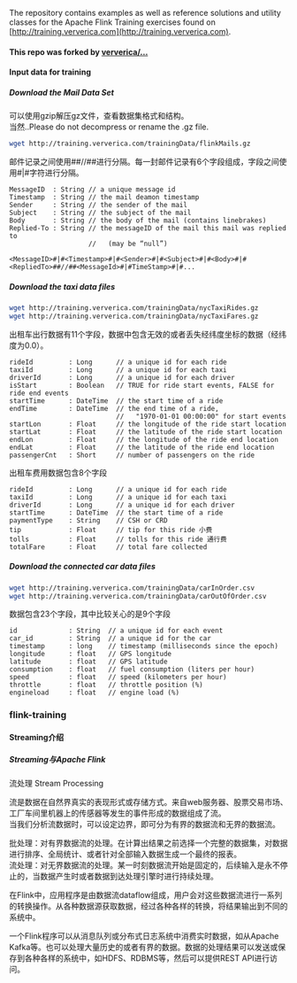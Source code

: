 The repository contains examples as well as reference solutions and utility classes for the Apache Flink Training exercises 
found on [http://training.ververica.com](http://training.ververica.com).

#### This repo was forked by [ververica/...](https://github.com/ververica/flink-training-exercises)

#### Input data for training

##### Download the Mail Data Set

可以使用gzip解压gz文件，查看数据集格式和结构。  
当然..Please do not decompress or rename the .gz file.

```bash
wget http://training.ververica.com/trainingData/flinkMails.gz
```

邮件记录之间使用##//##进行分隔。每一封邮件记录有6个字段组成，字段之间使用#|#字符进行分隔。

```text
MessageID  : String // a unique message id
Timestamp  : String // the mail deamon timestamp
Sender     : String // the sender of the mail
Subject    : String // the subject of the mail
Body       : String // the body of the mail (contains linebrakes)
Replied-To : String // the messageID of the mail this mail was replied to 
                    //   (may be “null”)
```

```text
<MessageID>#|#<Timestamp>#|#<Sender>#|#<Subject>#|#<Body>#|#<RepliedTo>##//##<MessageId>#|#TimeStamp>#|#...
```

##### Download the taxi data files

```bash
wget http://training.ververica.com/trainingData/nycTaxiRides.gz
wget http://training.ververica.com/trainingData/nycTaxiFares.gz
```

出租车出行数据有11个字段，数据中包含无效的或者丢失经纬度坐标的数据（经纬度为0.0）。

```text
rideId         : Long      // a unique id for each ride
taxiId         : Long      // a unique id for each taxi
driverId       : Long      // a unique id for each driver
isStart        : Boolean   // TRUE for ride start events, FALSE for ride end events
startTime      : DateTime  // the start time of a ride
endTime        : DateTime  // the end time of a ride,
                           //   "1970-01-01 00:00:00" for start events
startLon       : Float     // the longitude of the ride start location
startLat       : Float     // the latitude of the ride start location
endLon         : Float     // the longitude of the ride end location
endLat         : Float     // the latitude of the ride end location
passengerCnt   : Short     // number of passengers on the ride
```

出租车费用数据包含8个字段

```text
rideId         : Long      // a unique id for each ride
taxiId         : Long      // a unique id for each taxi
driverId       : Long      // a unique id for each driver
startTime      : DateTime  // the start time of a ride
paymentType    : String    // CSH or CRD
tip            : Float     // tip for this ride 小费
tolls          : Float     // tolls for this ride 通行费
totalFare      : Float     // total fare collected
```

##### Download the connected car data files

```bash
wget http://training.ververica.com/trainingData/carInOrder.csv
wget http://training.ververica.com/trainingData/carOutOfOrder.csv
```

数据包含23个字段，其中比较关心的是9个字段

```text
id             : String  // a unique id for each event
car_id         : String  // a unique id for the car
timestamp      : long    // timestamp (milliseconds since the epoch)
longitude      : float   // GPS longitude
latitude       : float   // GPS latitude
consumption    : float   // fuel consumption (liters per hour)
speed          : float   // speed (kilometers per hour)
throttle       : float   // throttle position (%)
engineload     : float   // engine load (%)
```

### flink-training

#### Streaming介绍

##### Streaming与Apache Flink

流处理 Stream Processing  

流是数据在自然界真实的表现形式或存储方式。来自web服务器、股票交易市场、工厂车间里机器上的传感器等发生的事件形成的数据组成了流。  
当我们分析流数据时，可以设定边界，即可分为有界的数据流和无界的数据流。

批处理：对有界数据流的处理。在计算出结果之前选择一个完整的数据集，对数据进行排序、全局统计、或者针对全部输入数据生成一个最终的报表。  
流处理：对无界数据流的处理。某一时刻数据流开始是固定的，后续输入是永不停止的，当数据产生时或者数据到达处理引擎时进行持续处理。

在Flink中，应用程序是由数据流dataflow组成，用户会对这些数据流进行一系列的转换操作。从各种数据源获取数据，经过各种各样的转换，将结果输出到不同的系统中。  

一个Flink程序可以从消息队列或分布式日志系统中消费实时数据，如从Apache Kafka等。也可以处理大量历史的或者有界的数据。数据的处理结果可以发送或保存到各种各样的系统中，如HDFS、RDBMS等，然后可以提供REST API进行访问。  








